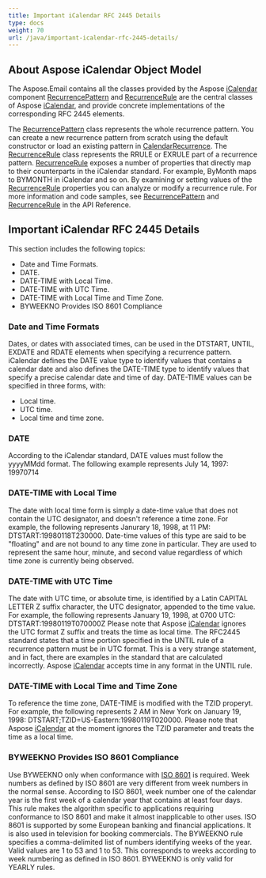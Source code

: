 ```yaml
---
title: Important iCalendar RFC 2445 Details
type: docs
weight: 70
url: /java/important-icalendar-rfc-2445-details/
---
```



## **About Aspose iCalendar Object Model**
The Aspose.Email contains all the classes provided by the Aspose [iCalendar](https://apireference.aspose.com/email/java/com.aspose.email/MapiCalendar) component [RecurrencePattern](https://apireference.aspose.com/email/java/com.aspose.email/RecurrencePattern) and [RecurrenceRule](https://apireference.aspose.com/email/java/com.aspose.email/RecurrenceRule) are the central classes of Aspose [iCalendar](https://apireference.aspose.com/email/java/com.aspose.email/MapiCalendar), and provide concrete implementations of the corresponding RFC 2445 elements. 

The [RecurrencePattern](https://apireference.aspose.com/email/java/com.aspose.email/RecurrencePattern) class represents the whole recurrence pattern. You can create a new recurrence pattern from scratch using the default constructor or load an existing pattern in [CalendarRecurrence](https://apireference.aspose.com/email/java/com.aspose.email/CalendarRecurrence#CalendarRecurrence\(java.lang.String\)). The [RecurrenceRule](https://apireference.aspose.com/email/java/com.aspose.email/RecurrenceRule) class represents the RRULE or EXRULE part of a recurrence pattern. [RecurrenceRule](https://apireference.aspose.com/email/java/com.aspose.email/RecurrenceRule) exposes a number of properties that directly map to their counterparts in the iCalendar standard. For example, ByMonth maps to BYMONTH in iCalendar and so on. By examining or setting values of the [RecurrenceRule](https://apireference.aspose.com/email/java/com.aspose.email/RecurrenceRule) properties you can analyze or modify a recurrence rule. For more information and code samples, see [RecurrencePattern](https://apireference.aspose.com/email/java/com.aspose.email/RecurrencePattern) and [RecurrenceRule](https://apireference.aspose.com/email/java/com.aspose.email/RecurrenceRule) in the API Reference. 
## **Important iCalendar RFC 2445 Details**
This section includes the following topics: 

- Date and Time Formats.
- DATE.
- DATE-TIME with Local Time.
- DATE-TIME with UTC Time.
- DATE-TIME with Local Time and Time Zone.
- BYWEEKNO Provides ISO 8601 Compliance
### **Date and Time Formats**
Dates, or dates with associated times, can be used in the DTSTART, UNTIL, EXDATE and RDATE elements when specifying a recurrence pattern. iCalendar defines the DATE value type to identify values that contains a calendar date and also defines the DATE-TIME type to identify values that specify a precise calendar date and time of day. DATE-TIME values can be specified in three forms, with:

- Local time.
- UTC time.
- Local time and time zone.
### **DATE**
According to the iCalendar standard, DATE values must follow the yyyyMMdd format. The following example represents July 14, 1997: 19970714 
### **DATE-TIME with Local Time**
The date with local time form is simply a date-time value that does not contain the UTC designator, and doesn't reference a time zone. For example, the following represents Janurary 18, 1998, at 11 PM: DTSTART:19980118T230000. Date-time values of this type are said to be "floating" and are not bound to any time zone in particular. They are used to represent the same hour, minute, and second value regardless of which time zone is currently being observed. 
### **DATE-TIME with UTC Time**
The date with UTC time, or absolute time, is identified by a Latin CAPITAL LETTER Z suffix character, the UTC designator, appended to the time value. For example, the following represents January 19, 1998, at 0700 UTC: DTSTART:19980119T070000Z Please note that Aspose [iCalendar](https://apireference.aspose.com/email/java/com.aspose.email/MapiCalendar) ignores the UTC format Z suffix and treats the time as local time. The RFC2445 standard states that a time portion specified in the UNTIL rule of a recurrence pattern must be in UTC format. This is a very strange statement, and in fact, there are examples in the standard that are calculated incorrectly. Aspose [iCalendar](https://apireference.aspose.com/email/java/com.aspose.email/MapiCalendar) accepts time in any format in the UNTIL rule. 
### **DATE-TIME with Local Time and Time Zone**
To reference the time zone, DATE-TIME is modified with the TZID properyt. For example, the following represents 2 AM in New York on January 19, 1998: DTSTART;TZID=US-Eastern:19980119T020000. Please note that Aspose [iCalendar](https://apireference.aspose.com/email/java/com.aspose.email/MapiCalendar) at the moment ignores the TZID parameter and treats the time as a local time. 
### **BYWEEKNO Provides ISO 8601 Compliance**
Use BYWEEKNO only when conformance with [ISO 8601](https://en.wikipedia.org/wiki/ISO_8601) is required. Week numbers as defined by ISO 8601 are very different from week numbers in the normal sense. According to ISO 8601, week number one of the calendar year is the first week of a calendar year that contains at least four days. This rule makes the algorithm specific to applications requiring conformance to ISO 8601 and make it almost inapplicable to other uses. ISO 8601 is supported by some European banking and financial applications. It is also used in television for booking commercials. The BYWEEKNO rule specifies a comma-delimited list of numbers identifying weeks of the year. Valid values are 1 to 53 and 1 to 53. This corresponds to weeks according to week numbering as defined in ISO 8601. BYWEEKNO is only valid for YEARLY rules.
